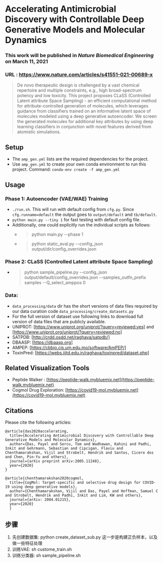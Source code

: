 # Accelerating Antimicrobial Discovery with Controllable Deep Generative Models and Molecular Dynamics
### This work will be published in _Nature Biomedical Engineering_ on March 11, 2021
### URL :  https://www.nature.com/articles/s41551-021-00689-x 

> De novo therapeutic design is challenged by a vast chemical repertoire and multiple constraints, e.g.,
>  high broad-spectrum potency and low toxicity. This project proposes CLaSS (Controlled Latent attribute 
Space Sampling) - an efficient computational method for attribute-controlled generation of molecules, which leverages 
guidance from classifiers trained on an informative latent space of molecules modeled using a deep generative autoencoder. 
We screen the generated molecules for additional key attributes by using deep learning classifiers in conjunction with novel 
features derived from atomistic simulations.



## Setup 
+ The `amp_gen.yml` lists are the required dependencies for the project.
+ Use `amp_gen.yml` to create your own conda environment to run this project. Command: `conda-env create -f amp_gen.yml`

## Usage

### Phase 1: Autoencoder (VAE/WAE) Training
+ `./run.sh`. This will run with default config from `cfg.py`. Since `cfg.runname=default` the output goes to `output/default` and `tb/default`.
+ `python main.py --tiny 1` for fast testing with default config file.
+ Additionally, one could explicitly run the individual scripts as follows:
  * > python main.py --phase 1
  * > python static_eval.py --config_json output/dir/config_overrides.json

### Phase 2: CLaSS (Controlled Latent attribute Space Sampling)
+ > python sample_pipeline.py --config_json output/default/config_overrides.json --samples_outfn_prefix samples --Q_select_amppos 0

### Data: 
+ `data_processing/data` dir has the short versions of data files required by our data curation code `data_processing/create_datasets.py`
+ For the full version of dataset use following links to download full version of data files that are publicly available. 
+ UNIPROT: [https://www.uniprot.org/uniprot/?query=reviewed:yes] and [https://www.uniprot.org/uniprot/?query=reviewed:no]
+ SATPDB: [http://crdd.osdd.net/raghava/satpdb/]
+ DBAASP: [https://dbaasp.org]
+ AMPEP: [https://cbbio.cis.um.edu.mo/software/AmPEP/]
+ ToxinPred: [https://webs.iiitd.edu.in/raghava/toxinpred/dataset.php]

## Related Visualization Tools
+ Peptide Walker : [https://peptide-walk.mybluemix.net](https://peptide-walk.mybluemix.net)
+ Cogmol Drug Exploration: [https://covid19-mol.mybluemix.net](https://covid19-mol.mybluemix.net)

## Citations

Please cite the following articles:

```
@article{das2020accelerating,
  title={Accelerating Antimicrobial Discovery with Controllable Deep Generative Models and Molecular Dynamics},
  author={Das, Payel and Sercu, Tom and Wadhawan, Kahini and Padhi, Inkit and Gehrmann, Sebastian and Cipcigan, Flaviu and Chenthamarakshan, Vijil and Strobelt, Hendrik and Santos, Cicero dos and Chen, Pin-Yu and others},
  journal={arXiv preprint arXiv:2005.11248},
  year={2020}
}
```



```
@article{chenthamarakshan2020cogmol,
  title={CogMol: Target-specific and selective drug design for COVID-19 using deep generative models},
  author={Chenthamarakshan, Vijil and Das, Payel and Hoffman, Samuel C and Strobelt, Hendrik and Padhi, Inkit and Lim, KW and others},
  journal={arXiv: 2004.01215},
  year={2020}
  }
  ```


## 步骤
1. 先创建数据集: python create_dataset_sub.py
  这一步是构建正负样本，以及做一些特征处理
2. 训练VAE: sh custome_train.sh
3. 训练分类器: sh sample_pipeline.sh
